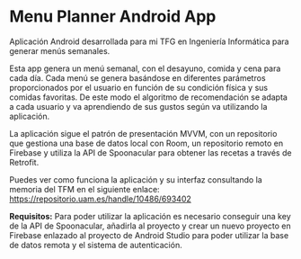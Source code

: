 # Menu Planner Android App
Aplicación Android desarrollada para mi TFG en Ingeniería Informática para generar menús semanales.

Esta app genera un menú semanal, con el desayuno, comida y cena para cada día. Cada menú se genera basándose en diferentes parámetros proporcionados por el usuario en función de su condición física y sus comidas favoritas. De este modo el algoritmo de recomendación se adapta a cada usuario y va aprendiendo de sus gustos según va utilizando la aplicación.

La aplicación sigue el patrón de presentación MVVM, con un repositorio que gestiona una base de datos local con Room, un repositorio remoto en Firebase y utiliza la API de Spoonacular para obtener las recetas a través de Retrofit.

Puedes ver como funciona la aplicación y su interfaz consultando la memoria del TFM en el siguiente enlace: https://repositorio.uam.es/handle/10486/693402

**Requisitos:**
Para poder utilizar la aplicación es necesario conseguir una key de la API de Spoonacular, añadirla al proyecto y crear un nuevo proyecto en Firebase enlazado al proyecto de Android Studio para poder utilizar la base de datos remota y el sistema de autenticación.

